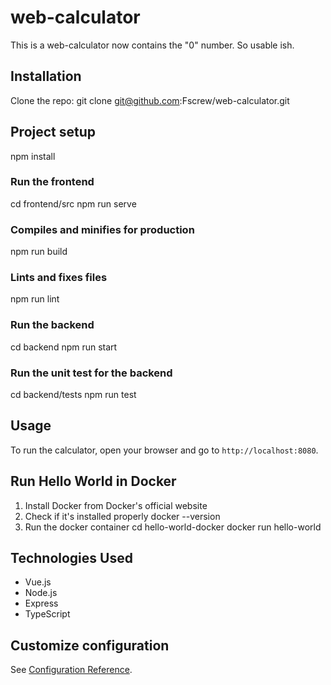 # web-calculator
This is a web-calculator now contains the "0" number. So usable ish.
## Installation
Clone the repo: 
git clone git@github.com:Fscrew/web-calculator.git

## Project setup
npm install

### Run the frontend
cd frontend/src
npm run serve

### Compiles and minifies for production
npm run build

### Lints and fixes files
npm run lint

### Run the backend
cd backend
npm run start

### Run the unit test for the backend
cd backend/tests
npm run test

## Usage
To run the calculator, open your browser and go to `http://localhost:8080`.

## Run Hello World in Docker
1. Install Docker from Docker's official website
2. Check if it's installed properly
docker --version
3. Run the docker container
cd hello-world-docker
docker run hello-world

## Technologies Used
- Vue.js
- Node.js
- Express
- TypeScript

## Customize configuration
See [Configuration Reference](https://cli.vuejs.org/config/).
